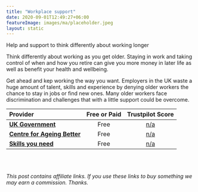 ```yaml
---
title: "Workplace support"
date: 2020-09-01T12:49:27+06:00
featureImage: images/ma/placeholder.jpeg
layout: static
---
```


Help and support to think differently about working longer

Think differently about working as you get older. Staying in work and taking control of when and how you retire can give you more money in later life as well as benefit your health and wellbeing.

Get ahead and kep working the way you want. Employers in the UK waste a huge amount of talent, skills and experience by denying older workers the chance to stay in jobs or find new ones.  Many older workers face discrimination and challenges that with a little support could be overcome. 

| Provider      | Free or Paid  |  Trustpilot Score  |
| :-----------          | :--------------:      |  :--------------:         |
| [**UK Government**](https://www.gov.uk/government/publications/help-and-support-for-older-workers/help-and-support-for-older-workers) | Free | [n/a](n/a) | 
| [**Centre for Ageing Better**](https://ageing-better.org.uk/work) | Free | [n/a](n/a) | 
| [**Skills you need**](https://www.skillsyouneed.com/ps/career-management-skills.html) | Free | [n/a](n/a) | 
  

<br/><br/>

*This post contains affiliate links. If you use these links to buy something we may
earn a commission. Thanks.*






